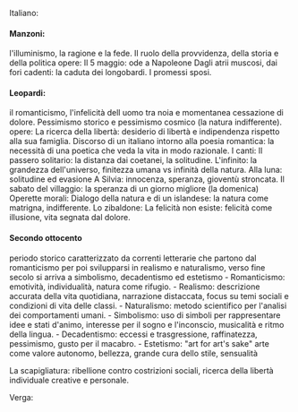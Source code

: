 Italiano:

#### Manzoni: 
l'illuminismo, la ragione e la fede. Il ruolo della provvidenza, della storia e della politica
		opere: 
			Il 5 maggio: ode a Napoleone
			Dagli atrii muscosi, dai fori cadenti: la caduta dei longobardi.
			I promessi sposi.

#### Leopardi: 
il romanticismo, l'infelicità dell uomo tra noia e momentanea cessazione di dolore. Pessimismo storico e pessimismo cosmico (la natura indifferente).
opere:
	La ricerca della libertà: desiderio di libertà e indipendenza rispetto alla sua famiglia.
	Discorso di un italiano intorno alla poesia romantica: la necessità di una poetica che veda la vita in modo razionale.
	I canti:
		Il passero solitario: la distanza dai coetanei, la solitudine.
		L'infinito: la grandezza dell'universo, finitezza umana vs infinità della natura.
		Alla luna: solitudine ed evasione
		A Silvia: innocenza, speranza, gioventù stroncata.
		Il sabato del villaggio: la speranza di un giorno migliore (la domenica)
	Operette morali:
		Dialogo della natura e di un islandese: la natura come matrigna, indifferente.
	Lo zibaldone:
		La felicità non esiste: felicità come illusione, vita segnata dal dolore.

#### Secondo ottocento
periodo storico caratterizzato da correnti letterarie che partono dal romanticismo per poi svilupparsi in realismo e naturalismo, verso fine secolo si arriva a simbolismo, decadentismo ed estetismo
	- Romanticismo: emotività, individualità, natura come rifugio.
	- Realismo: descrizione accurata della vita quotidiana, narrazione distaccata, focus su temi sociali e condizioni di vita delle classi.
	- Naturalismo: metodo scientifico per l'analisi dei comportamenti umani.
	- Simbolismo: uso di simboli per rappresentare idee e stati d'animo, interesse per il sogno e l'inconscio, musicalità e ritmo della lingua.
	- Decadentismo: eccessi e trasgressione, raffinatezza, pessimismo, gusto per il macabro.
	- Estetismo: "art for art's sake" arte come valore autonomo, bellezza, grande cura dello stile, sensualità

La scapigliatura: ribellione contro costrizioni sociali, ricerca della libertà individuale creative e personale.

Verga:
	



